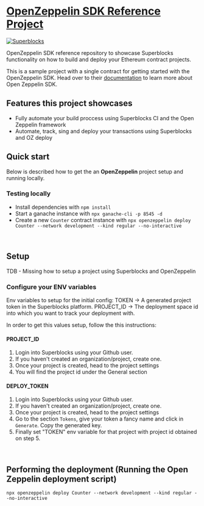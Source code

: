# [OpenZeppelin SDK Reference Project](https://superblocks.com/d/superblocks/workspaces/reference-projects/5e81dee85c27530018e59ffb)

[![Superblocks](https://superblocks.com/d/superblocks/projects/reference-projects.svg?branch=master)](https://superblocks.com/d/superblocks/workspaces/reference-projects)

OpenZeppelin SDK reference repository to showcase Superblocks functionality on how to build and deploy your Ethereum contract projects. 

This is a sample project with a single contract for getting started with the OpenZeppelin SDK. Head over to their [documentation](https://docs.openzeppelin.com) to learn more about Open Zeppelin SDK.


## Features this project showcases
* Fully automate your build proccess using Superblocks CI and the Open Zeppelin framework
* Automate, track, sing and deploy your transactions using Superblocks and OZ deploy


## Quick start
Below is described how to get the an **OpenZeppelin** project setup and running locally.


### Testing locally 
- Install dependencies with `npm install`
- Start a ganache instance with `npx ganache-cli -p 8545 -d`
- Create a new `Counter` contract instance with `npx openzeppelin deploy Counter --network development --kind regular --no-interactive`

<br/>

## Setup 
TDB - Missing how to setup a project using Superblocks and OpenZeppelin 

### Configure your ENV variables

Env variables to setup for the initial config:
TOKEN -> A generated project token in the Superblocks platform. 
PROJECT_ID -> The deployment space id into which you want to track your deployment with. 

In order to get this values setup, follow the this instructions: 

#### PROJECT_ID
1. Login into Superblocks using your Github user.
2. If you haven't created an organization/project, create one.
3. Once your project is created, head to the project settings
4. You will find the project id under the General section

#### DEPLOY_TOKEN
1. Login into Superblocks using your Github user.
2. If you haven't created an organization/project, create one.
4. Once your project is created, head to the project settings
5. Go to the section `Tokens`, give your token a fancy name and click in `Generate`. Copy the generated key. 
6. Finally set "TOKEN" env variable for that project with project id obtained on step 5.


<br/>

## Performing the deployment (Running the Open Zeppelin deployment script)
```
npx openzeppelin deploy Counter --network development --kind regular --no-interactive
```












 
 








